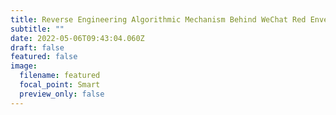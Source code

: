 ```yaml
---
title: Reverse Engineering Algorithmic Mechanism Behind WeChat Red Envelope
subtitle: ""
date: 2022-05-06T09:43:04.060Z
draft: false
featured: false
image:
  filename: featured
  focal_point: Smart
  preview_only: false
---
```

